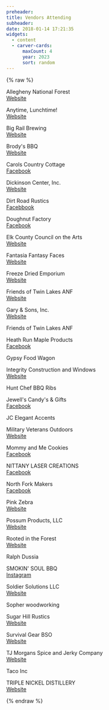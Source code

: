 ```yaml
---
preheader:
title: Vendors Attending
subheader:
date: 2018-01-14 17:21:35
widgets:
  - content
  - carver-cards:
      maxCount: 4
      year: 2023
      sort: random
---
```



<!-- We are accepting a limited number of craft, food, and beer/wine/liquor vendors to participate in the 2023 Rendezvous. There will be a fee associated with a booth space and must be reserved prior to the event. Details on setup will be provided to each vendor. -->


<!-- ### 2023 Vendor Details
Date: April 26th - April 29th 2023
Location: Ridgway Mills Campground, 260 W Main St, Ridgway, PA 15853
[Online registration](https://register.chainsawrendezvous.org/vendors)

Fees are non-refundable and must be submitted with the application.
1 vendor per spot


All vendors are responsible for bringing their own canopy, tables, chairs, and other equipment.
Appalachian Arts Studio and the owners of the property are not responsible for any lost or stolen items, or injuries. -->

{% raw %}

<div class="uk-grid">
<p class="uk-margin-large-bottom uk-width-1-3@m">
	<span class="uk-text-bold">Allegheny National Forest</span> <br />
	<a target="_blank" href="https://www.fs.usda.gov/allegheny">Website</a> 
</p>
<p class="uk-margin-large-bottom uk-width-1-3@m">
	<span class="uk-text-bold">Anytime, Lunchtime!</span> <br />
	<a target="_blank" href="https://www.anytimelunchtime.com/">Website</a> 
</p>
<p class="uk-margin-large-bottom uk-width-1-3@m">
	<span class="uk-text-bold">Big Rail Brewing</span> <br />
	<a target="_blank" href="https://bigrailbrewing.com/">Website</a> 
</p>
<p class="uk-margin-large-bottom uk-width-1-3@m">
	<span class="uk-text-bold">Brody's BBQ</span> <br />
	<a target="_blank" href="https://brodysbbq.com/">Website</a> 
</p>
<p class="uk-margin-large-bottom uk-width-1-3@m">
	<span class="uk-text-bold">Carols Country Cottage</span> <br />
	<a target="_blank" href="https://www.facebook.com/CarolsCountryCottage">Facebook</a> 
</p>
<p class="uk-margin-large-bottom uk-width-1-3@m">
	<span class="uk-text-bold">Dickinson Center, Inc.</span> <br />
	<a target="_blank" href="https://www.dickinsoncenter.org/">Website</a> 
</p>
<p class="uk-margin-large-bottom uk-width-1-3@m">
	<span class="uk-text-bold">Dirt Road Rustics</span> <br />
	<a target="_blank" href="https://www.facebook.com/profile.php?id=100005148195629">Facebbook</a> 
</p>
<p class="uk-margin-large-bottom uk-width-1-3@m">
	<span class="uk-text-bold">Doughnut Factory</span> <br />
	<a target="_blank" href="https://www.facebook.com/profile.php?id=100076067242113">Facebook</a> 
</p>
<p class="uk-margin-large-bottom uk-width-1-3@m">
	<span class="uk-text-bold">Elk County Council on the Arts</span> <br />
	<a target="_blank" href="https://www.ECCOTA.com">Website</a> 
</p>
<p class="uk-margin-large-bottom uk-width-1-3@m">
	<span class="uk-text-bold">Fantasia Fantasy Faces</span> <br />
	<a target="_blank" href="https://fantasiafantasyfaces.com/">Website</a> 
</p>
<p class="uk-margin-large-bottom uk-width-1-3@m">
	<span class="uk-text-bold">Freeze Dried Emporium</span> <br />
	<a target="_blank" href="https://freezedriedemporium.com/">Website</a> 
</p>
<p class="uk-margin-large-bottom uk-width-1-3@m">
	<span class="uk-text-bold">Friends of Twin Lakes ANF</span> <br />
	<a target="_blank" href="http://fotlanf.org/">Website</a> 
</p>
<p class="uk-margin-large-bottom uk-width-1-3@m">
	<span class="uk-text-bold">Gary & Sons, Inc.</span> <br />
	<a target="_blank" href="https://www.garysinc.com/">Website</a> 
</p>
<p class="uk-margin-large-bottom uk-width-1-3@m">
	<span class="uk-text-bold">Friends of Twin Lakes ANF</span>
</p>
<p class="uk-margin-large-bottom uk-width-1-3@m">
	<span class="uk-text-bold">Heath Run Maple Products</span> <br />
	<a target="_blank" href="https://www.facebook.com/HeathRunMaple/">Facebook</a> 
</p>
<p class="uk-margin-large-bottom uk-width-1-3@m">
	<span class="uk-text-bold">Gypsy Food Wagon</span>
</p>
<p class="uk-margin-large-bottom uk-width-1-3@m">
	<span class="uk-text-bold">Integrity Construction and Windows</span> <br />
	<a target="_blank" href="https://compareintegrity.com/">Website</a> 
</p>
<p class="uk-margin-large-bottom uk-width-1-3@m">
	<span class="uk-text-bold">Hunt Chef BBQ Ribs</span>
</p>
<p class="uk-margin-large-bottom uk-width-1-3@m">
	<span class="uk-text-bold">Jewell's Candy's & Gifts</span> <br />
	<a target="_blank" href="https://www.facebook.com/profile.php?id=100067562351073">Facebook</a> 
</p>
<p class="uk-margin-large-bottom uk-width-1-3@m">
	<span class="uk-text-bold">JC Elegant Accents</span>
</p>
<p class="uk-margin-large-bottom uk-width-1-3@m">
	<span class="uk-text-bold">Military Veterans Outdoors</span> <br />
	<a target="_blank" href="https://militaryveteransoutdoors.com/">Website</a> 
</p>
<p class="uk-margin-large-bottom uk-width-1-3@m">
	<span class="uk-text-bold">Mommy and Me Cookies</span> <br />
	<a target="_blank" href="https://www.facebook.com/mommyandmecookies">Facebook</a> 
</p>
<p class="uk-margin-large-bottom uk-width-1-3@m">
	<span class="uk-text-bold">NITTANY LASER CREATIONS</span> <br />
	<a target="_blank" href="https://www.facebook.com/nittanylasercreations">Facebook</a> 
</p>
<p class="uk-margin-large-bottom uk-width-1-3@m">
	<span class="uk-text-bold">North Fork Makers</span> <br />
	<a target="_blank" href="https://www.facebook.com/profile.php?id=100063587708852">Facebook</a> 
</p>
<p class="uk-margin-large-bottom uk-width-1-3@m">
	<span class="uk-text-bold">Pink Zebra</span> <br />
	<a target="_blank" href="https://pinkzebrahome.com/index.asp">Website</a> 
</p>
<p class="uk-margin-large-bottom uk-width-1-3@m">
	<span class="uk-text-bold">Possum Products, LLC</span> <br />
	<a target="_blank" href="https://www.possumproductsllc.com/">Website</a> 
</p>
<p class="uk-margin-large-bottom uk-width-1-3@m">
	<span class="uk-text-bold">Rooted in the Forest</span> <br />
	<a target="_blank" href="www.rootedintheforest.com">Website</a> 
</p>
<p class="uk-margin-large-bottom uk-width-1-3@m">
	<span class="uk-text-bold">Ralph Dussia</span>
</p>
<p class="uk-margin-large-bottom uk-width-1-3@m">
	<span class="uk-text-bold">SMOKIN' SOUL BBQ</span> <br />
	<a target="_blank" href="https://instagram.com/smokinsoul_20">Instagram</a> 
</p>
<p class="uk-margin-large-bottom uk-width-1-3@m">
	<span class="uk-text-bold">Soldier Solutions LLC</span> <br />
	<a target="_blank" href="https://soldiersolutionsllc.com/">Website</a> 
</p>
<p class="uk-margin-large-bottom uk-width-1-3@m">
	<span class="uk-text-bold">Sopher woodworking</span>
</p>
<p class="uk-margin-large-bottom uk-width-1-3@m">
	<span class="uk-text-bold">Sugar Hill Rustics</span> <br />
	<a target="_blank" href="https://www.sugarhillrustics.com/">Website</a> 
</p>
<p class="uk-margin-large-bottom uk-width-1-3@m">
	<span class="uk-text-bold">Survival Gear BSO</span> <br />
	<a target="_blank" href="https://www.survivalgear.us/">Website</a> 
</p>
<p class="uk-margin-large-bottom uk-width-1-3@m">
	<span class="uk-text-bold">TJ Morgans Spice and Jerky Company</span> <br />
	<a target="_blank" href="https://tjmorgans.com/">Website</a> 
</p>
<p class="uk-margin-large-bottom uk-width-1-3@m">
	<span class="uk-text-bold">Taco Inc</span>
</p>
<p class="uk-margin-large-bottom uk-width-1-3@m">
	<span class="uk-text-bold">TRIPLE NICKEL DISTILLERY</span> <br />
	<a target="_blank" href="https://www.triplenickeldistillery.com/">Website</a> 
</p>

</div>
{% endraw %}
